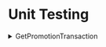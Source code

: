 # Unit Testing


<details><summary> GetPromotionTransaction </summary>

General Test Data:
```sh
PlayerId = 1146580829,
PlayerName = "zhihaochan",
PromotionId = 556,
OperatorIds = new List<uint> { 1 },
OperatorTokens = new List<string> { `operatorTokens` },
CallerOperatorId = 1,
CallerOperatorToken = "abcd",
PageNumber = 1,
RowCount = 25,
ServiceType = `serviceType`,
```

Valid Test Data:
```sh
serviceType = ServiceType.External
operatorTokens = null

serviceType = ServiceType.BackOffice
operatorTokens = "abcd"

serviceType = ServiceType.GameProxy
operatorTokens = "abcd"
```

Invalid Test Data:
```sh
serviceType = ServiceType.External
operatorTokens = "123!@#"

serviceType = ServiceType.BackOffice
operatorTokens = "123!@#"

serviceType = ServiceType.GameProxy
operatorTokens = "123!@#"
```

</details>

